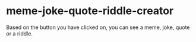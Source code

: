 # meme-joke-quote-riddle-creator
Based on the button you have clicked on, you can see a meme, joke, quote or a riddle.
